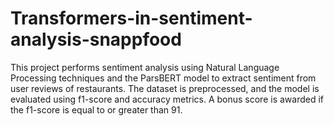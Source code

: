 # Transformers-in-sentiment-analysis-snappfood
This project performs sentiment analysis using Natural Language Processing techniques and the ParsBERT model to extract sentiment from user reviews of restaurants. The dataset is preprocessed, and the model is evaluated using f1-score and accuracy metrics. A bonus score is awarded if the f1-score is equal to or greater than 91.
